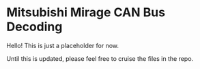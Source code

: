 # Mitsubishi Mirage CAN Bus Decoding
Hello!  This is just a placeholder for now.

Until this is updated, please feel free to cruise the files in the repo.